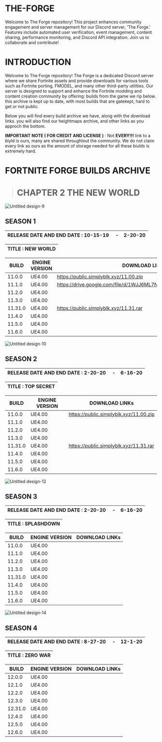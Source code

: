 # THE-FORGE
Welcome to The Forge repository! This project enhances community engagement and server management for our Discord server, 'The Forge.' Features include automated user verification, event management, content sharing, performance monitoring, and Discord API integration. Join us to collaborate and contribute!

# INTRODUCTION
Welcome to The Forge repository! The Forge is a dedicated Discord server where we share Fortnite assets and provide downloads for various tools such as Fortnite porting, FMODEL, and many other third-party utilities. Our server is designed to support and enhance the Fortnite modding and content creation community by offering: builds from the game we rip below. this archive is kept up to date, with most builds that are gatekept, hard to get or not public.

Below you will find every build archive we have, along with the download links. you will also find our heightmaps archive, and other links as you approch the bottom.


**IMPORTANT NOTE ( FOR CREDIT AND LICENSE )** : Not **EVERY!!!** link to a biyld is ours, many are shared throughtout the community. We do not claim every link as ours as the amount of storage needed for all these biulds is extremely hard.

# FORTNITE FORGE BUILDS ARCHIVE 

> # CHAPTER 2 THE NEW WORLD


![Untitled design-9](https://github.com/user-attachments/assets/d97590f3-d17d-48c9-bfd1-a6dbc2d22b3e)


</head>
<body>
    <h2>SEASON 1    </h2>
    <table class="data-table">
        <thead>
            <tr>
                <th>RELEASE DATE AND END DATE : 10-15-19‎‎ ‎ ‎ ‎ ‎ -‎ ‎ ‎ ‎ ‎2-20-20 </th> <table class="data-table">
        <thead>
            <tr>
                <th> TITLE : NEW WORLD </th>
    <table class="data-table">
        <thead>
            <tr>
                <th>BUILD</th>
                <th>ENGINE VERSION</th>
                <th>DOWNLOAD LINKs</th>
            </tr>
        </thead>
        <tbody>
            <tr>
                <td>11.0.0</td>
                <td> UE4.00</td>
                <td><a href= </ahttps://public.simplyblk.xyz/11.00.zip>https://public.simplyblk.xyz/11.00.zip</td>
            </tr>
            <tr>
                <td>11.1.0</td>
                <td>UE4.00</td>
                <td><a href= </ahttps://drive.google.com/file/d/1WJJ6ML7NejOrjSl9tRup32IghkaxczR2/view>https://drive.google.com/file/d/1WJJ6ML7NejOrjSl9tRup32IghkaxczR2/view</td>
            </tr>
            <tr>
                <td>11.2.0</td>
                <td>UE4.00</td>
                <td><a href= </a></td>
            </tr>
            <tr>
                <td>11.3.0</td>
                <td>UE4.00</td>
                <td><a href= </a></td>
             </tr>
            <tr>
                <td>11.31.0</td>
                <td>UE4.00</td>
                <td><a href= </ahttps://public.simplyblk.xyz/11.31.rar>https://public.simplyblk.xyz/11.31.rar</td>
            </tr>
            <tr>
                <td>11.4.0</td>
                <td>UE4.00</td>
                <td><a href= </a></td>
            </tr>
            <tr>
                <td>11.5.0</td>
                <td>UE4.00</td>
                <td><a href= </a></td>
            </tr>
            <tr>
                <td>11.6.0</td>
                <td>UE4.00</td>
                <td><a href= </a></td>
            </tr>
        </tbody>
    </table>
</body>
</html>



![Untitled design-10](https://github.com/user-attachments/assets/79b9b6b5-64d9-4bbe-90a6-6f09475b41d3)







</head>
<body>
    <h2>SEASON 2    </h2>
    <table class="data-table">
        <thead>
            <tr>
                <th>RELEASE DATE AND END DATE : 2-20-20‎‎ ‎ ‎ ‎ ‎ -‎ ‎ ‎ ‎ ‎6-16-20 </th> <table class="data-table">
        <thead>
            <tr>
                <th> TITLE : TOP SECRET </th>
    <table class="data-table">
        <thead>
            <tr>
                <th>BUILD</th>
                <th>ENGINE VERSION</th>
                <th>DOWNLOAD LINKs</th>
            </tr>
        </thead>
        <tbody>
            <tr>
                <td>11.0.0</td>
                <td> UE4.00</td>
                <td><a href= </ahttps://public.simplyblk.xyz/11.00.zip>https://public.simplyblk.xyz/11.00.zip</td>
            </tr>
            <tr>
                <td>11.1.0</td>
                <td>UE4.00</td>
                <td><a href= </a></td>
            </tr>
            <tr>
                <td>11.2.0</td>
                <td>UE4.00</td>
                <td><a href= </a></td>
            </tr>
            <tr>
                <td>11.3.0</td>
                <td>UE4.00</td>
                <td><a href= </a></td>
             </tr>
            <tr>
                <td>11.31.0</td>
                <td>UE4.00</td>
                <td><a href= </ahttps://public.simplyblk.xyz/11.31.rar>https://public.simplyblk.xyz/11.31.rar</td>
            </tr>
            <tr>
                <td>11.4.0</td>
                <td>UE4.00</td>
                <td><a href= </a></td>
            </tr>
            <tr>
                <td>11.5.0</td>
                <td>UE4.00</td>
                <td><a href= </a></td>
            </tr>
            <tr>
                <td>11.6.0</td>
                <td>UE4.00</td>
                <td><a href= </a></td>
            </tr>
        </tbody>
    </table>
</body>
</html>



![Untitled design-12](https://github.com/user-attachments/assets/538979be-ac9b-4190-b6f7-b1c6125e37cd)






</head>
<body>
    <h2>SEASON 3    </h2>
    <table class="data-table">
        <thead>
            <tr>
                <th>RELEASE DATE AND END DATE : 2-20-20‎‎ ‎ ‎ ‎ ‎ -‎ ‎ ‎ ‎ ‎6-16-20 </th> <table class="data-table">
        <thead>
            <tr>
                <th> TITLE : SPLASHDOWN </th>
    <table class="data-table">
        <thead>
            <tr>
                <th>BUILD</th>
                <th>ENGINE VERSION</th>
                <th>DOWNLOAD LINKs</th>
            </tr>
        </thead>
        <tbody>
            <tr>
                <td>11.0.0</td>
                <td> UE4.00</td>
                <td><a href= </a></td>
            </tr>
            <tr>
                <td>11.1.0</td>
                <td>UE4.00</td>
                <td><a href= </a></td>
            </tr>
            <tr>
                <td>11.2.0</td>
                <td>UE4.00</td>
                <td><a href= </a></td>
            </tr>
            <tr>
                <td>11.3.0</td>
                <td>UE4.00</td>
                <td><a href= </a></td>
             </tr>
            <tr>
                <td>11.31.0</td>
                <td>UE4.00</td>
                <td><a href= </a></td>
            </tr>
            <tr>
                <td>11.4.0</td>
                <td>UE4.00</td>
                <td><a href= </a></td>
            </tr>
            <tr>
                <td>11.5.0</td>
                <td>UE4.00</td>
                <td><a href= </a></td>
            </tr>
            <tr>
                <td>11.6.0</td>
                <td>UE4.00</td>
                <td><a href= </a></td>
            </tr>
        </tbody>
    </table>
</body>
</html>



![Untitled design-14](https://github.com/user-attachments/assets/9cbfa0b0-8c20-4861-9472-ad9a370ed620)






</head>
<body>
    <h2>SEASON 4    </h2>
    <table class="data-table">
        <thead>
            <tr>
                <th>RELEASE DATE AND END DATE : 8-27-20‎‎ ‎ ‎ ‎ ‎ -‎ ‎ ‎ ‎ ‎12-1-20 </th> <table class="data-table">
        <thead>
            <tr>
                <th> TITLE : ZERO WAR </th>
    <table class="data-table">
        <thead>
            <tr>
                <th>BUILD</th>
                <th>ENGINE VERSION</th>
                <th>DOWNLOAD LINKs</th>
            </tr>
        </thead>
        <tbody>
            <tr>
                <td>12.0.0</td>
                <td> UE4.00</td>
                <td><a href= </a></td>
            </tr>
            <tr>
                <td>12.1.0</td>
                <td>UE4.00</td>
                <td><a href= </a></td>
            </tr>
            <tr>
                <td>12.2.0</td>
                <td>UE4.00</td>
                <td><a href= </a></td>
            </tr>
            <tr>
                <td>12.3.0</td>
                <td>UE4.00</td>
                <td><a href= </a></td>
             </tr>
            <tr>
                <td>12.31.0</td>
                <td>UE4.00</td>
                <td><a href= </a></td>
            </tr>
            <tr>
                <td>12.4.0</td>
                <td>UE4.00</td>
                <td><a href= </a></td>
            </tr>
            <tr>
                <td>12.5.0</td>
                <td>UE4.00</td>
                <td><a href= </a></td>
            </tr>
            <tr>
                <td>12.6.0</td>
                <td>UE4.00</td>
                <td><a href= </a></td>
            </tr>
        </tbody>
    </table>
</body>
</html>








